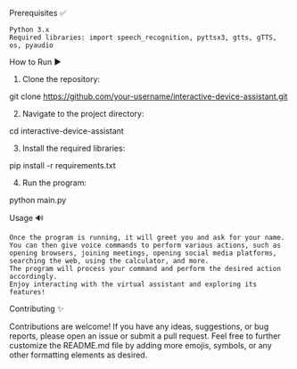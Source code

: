 Prerequisites ✅

    Python 3.x
    Required libraries: import speech_recognition, pyttsx3, gtts, gTTS, os, pyaudio
    
How to Run ▶️

1. Clone the repository:
    
git clone https://github.com/your-username/interactive-device-assistant.git

2. Navigate to the project directory:

cd interactive-device-assistant

3. Install the required libraries:

pip install -r requirements.txt

4. Run the program:

python main.py

Usage 🔊

    Once the program is running, it will greet you and ask for your name.
    You can then give voice commands to perform various actions, such as opening browsers, joining meetings, opening social media platforms, searching the web, using the calculator, and more.
    The program will process your command and perform the desired action accordingly.
    Enjoy interacting with the virtual assistant and exploring its features!

Contributing ✨

Contributions are welcome! If you have any ideas, suggestions, or bug reports, please open an issue or submit a pull request.
Feel free to further customize the README.md file by adding more emojis, symbols, or any other formatting elements as desired.
